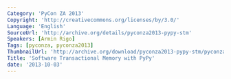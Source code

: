 ```yaml
---
Category: 'PyCon ZA 2013'
Copyright: 'http://creativecommons.org/licenses/by/3.0/'
Language: 'English'
SourceUrl: 'http://archive.org/details/pyconza2013-pypy-stm'
Speakers: [Armin Rigo]
Tags: [pyconza, pyconza2013]
ThumbnailUrl: 'http://archive.org/download/pyconza2013-pypy-stm/pyconza2013-pypy-stm.thumbs/pyconza2013-pypy-stm_000510.jpg'
Title: 'Software Transactional Memory with PyPy'
date: '2013-10-03'
---
```

